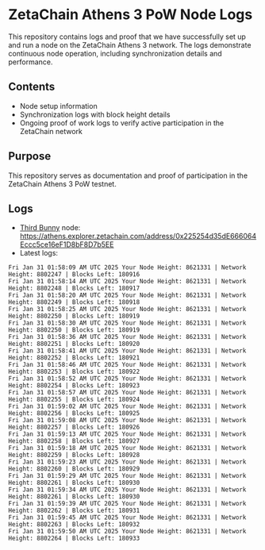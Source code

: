 # ZetaChain Athens 3 PoW Node Logs
This repository contains logs and proof that we have successfully set up and run a node on the ZetaChain Athens 3 network. The logs demonstrate continuous node operation, including synchronization details and performance.

## Contents
- Node setup information
- Synchronization logs with block height details
- Ongoing proof of work logs to verify active participation in the ZetaChain network

## Purpose
This repository serves as documentation and proof of participation in the ZetaChain Athens 3 PoW testnet.

## Logs

- [Third Bunny](https://thirdbunny.xyz/) node: https://athens.explorer.zetachain.com/address/0x225254d35dE666064Eccc5ce16eF1D8bF8D7b5EE
- Latest logs:
```
Fri Jan 31 01:58:09 AM UTC 2025 Your Node Height: 8621331 | Network Height: 8802247 | Blocks Left: 180916
Fri Jan 31 01:58:14 AM UTC 2025 Your Node Height: 8621331 | Network Height: 8802248 | Blocks Left: 180917
Fri Jan 31 01:58:20 AM UTC 2025 Your Node Height: 8621331 | Network Height: 8802249 | Blocks Left: 180918
Fri Jan 31 01:58:25 AM UTC 2025 Your Node Height: 8621331 | Network Height: 8802250 | Blocks Left: 180919
Fri Jan 31 01:58:30 AM UTC 2025 Your Node Height: 8621331 | Network Height: 8802250 | Blocks Left: 180919
Fri Jan 31 01:58:36 AM UTC 2025 Your Node Height: 8621331 | Network Height: 8802251 | Blocks Left: 180920
Fri Jan 31 01:58:41 AM UTC 2025 Your Node Height: 8621331 | Network Height: 8802252 | Blocks Left: 180921
Fri Jan 31 01:58:46 AM UTC 2025 Your Node Height: 8621331 | Network Height: 8802253 | Blocks Left: 180922
Fri Jan 31 01:58:52 AM UTC 2025 Your Node Height: 8621331 | Network Height: 8802254 | Blocks Left: 180923
Fri Jan 31 01:58:57 AM UTC 2025 Your Node Height: 8621331 | Network Height: 8802255 | Blocks Left: 180924
Fri Jan 31 01:59:02 AM UTC 2025 Your Node Height: 8621331 | Network Height: 8802256 | Blocks Left: 180925
Fri Jan 31 01:59:08 AM UTC 2025 Your Node Height: 8621331 | Network Height: 8802257 | Blocks Left: 180926
Fri Jan 31 01:59:13 AM UTC 2025 Your Node Height: 8621331 | Network Height: 8802258 | Blocks Left: 180927
Fri Jan 31 01:59:18 AM UTC 2025 Your Node Height: 8621331 | Network Height: 8802259 | Blocks Left: 180928
Fri Jan 31 01:59:23 AM UTC 2025 Your Node Height: 8621331 | Network Height: 8802260 | Blocks Left: 180929
Fri Jan 31 01:59:29 AM UTC 2025 Your Node Height: 8621331 | Network Height: 8802261 | Blocks Left: 180930
Fri Jan 31 01:59:34 AM UTC 2025 Your Node Height: 8621331 | Network Height: 8802261 | Blocks Left: 180930
Fri Jan 31 01:59:39 AM UTC 2025 Your Node Height: 8621331 | Network Height: 8802262 | Blocks Left: 180931
Fri Jan 31 01:59:45 AM UTC 2025 Your Node Height: 8621331 | Network Height: 8802263 | Blocks Left: 180932
Fri Jan 31 01:59:50 AM UTC 2025 Your Node Height: 8621331 | Network Height: 8802264 | Blocks Left: 180933
```
